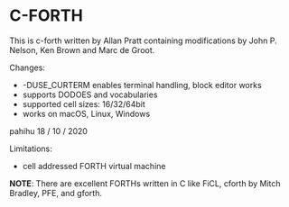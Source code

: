 C-FORTH
=======

This is c-forth written by Allan Pratt containing modifications by
John P. Nelson, Ken Brown and Marc de Groot.

Changes:

   * -DUSE_CURTERM enables terminal handling, block editor works
   * supports DODOES and vocabularies
   * supported cell sizes: 16/32/64bit
   * works on macOS, Linux, Windows

pahihu 18 / 10 / 2020

Limitations:

   * cell addressed FORTH virtual machine

**NOTE**: There are excellent FORTHs written in C like FiCL, cforth by Mitch Bradley, PFE, and gforth.
